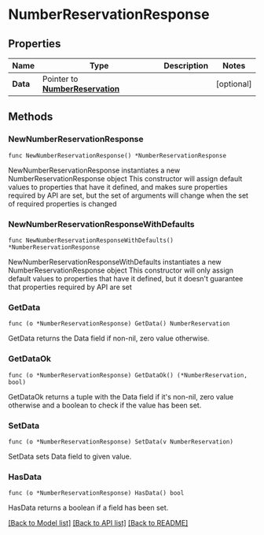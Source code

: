 # NumberReservationResponse

## Properties

Name | Type | Description | Notes
------------ | ------------- | ------------- | -------------
**Data** | Pointer to [**NumberReservation**](NumberReservation.md) |  | [optional] 

## Methods

### NewNumberReservationResponse

`func NewNumberReservationResponse() *NumberReservationResponse`

NewNumberReservationResponse instantiates a new NumberReservationResponse object
This constructor will assign default values to properties that have it defined,
and makes sure properties required by API are set, but the set of arguments
will change when the set of required properties is changed

### NewNumberReservationResponseWithDefaults

`func NewNumberReservationResponseWithDefaults() *NumberReservationResponse`

NewNumberReservationResponseWithDefaults instantiates a new NumberReservationResponse object
This constructor will only assign default values to properties that have it defined,
but it doesn't guarantee that properties required by API are set

### GetData

`func (o *NumberReservationResponse) GetData() NumberReservation`

GetData returns the Data field if non-nil, zero value otherwise.

### GetDataOk

`func (o *NumberReservationResponse) GetDataOk() (*NumberReservation, bool)`

GetDataOk returns a tuple with the Data field if it's non-nil, zero value otherwise
and a boolean to check if the value has been set.

### SetData

`func (o *NumberReservationResponse) SetData(v NumberReservation)`

SetData sets Data field to given value.

### HasData

`func (o *NumberReservationResponse) HasData() bool`

HasData returns a boolean if a field has been set.


[[Back to Model list]](../README.md#documentation-for-models) [[Back to API list]](../README.md#documentation-for-api-endpoints) [[Back to README]](../README.md)


